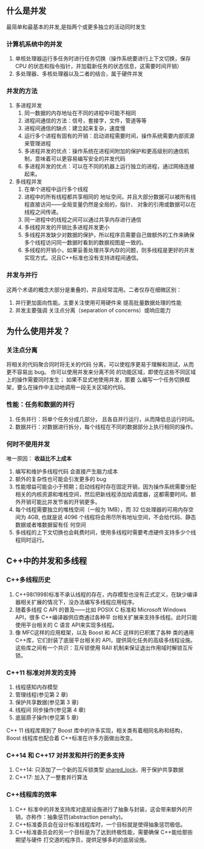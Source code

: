 ## 什么是并发
最简单和最基本的并发,是指两个或更多独立的活动同时发生
### 计算机系统中的并发
1. 单核处理器运行多任务时进行任务切换（操作系统要进行上下文切换，保存 CPU 的状态和指令指针，并加载新任务的状态信息，这需要时间开销）
2. 多处理器、多核处理器以及二者的结合，属于硬件并发
### 并发的方法
1. 多进程并发
   1. 同一数据的内存地址在不同的进程中可能不相同
   2. 进程间通信的方法：信号，套接字，文件，管道等等
   3. 进程间通信的缺点：建立起来复杂，速度慢
   4. 运行多个进程有固有的开销：启动进程需要时间，操作系统需要内部资源来管理进程
   5. 多进程并发的优点：操作系统在进程间附加的保护和更高级别的通信机制，意味着可以更容易编写安全的并发代码
   6. 多进程并发的优点：可以在不同的机器上运行独立的进程，通过网络连接起来。
2. 多线程并发
   1. 在单个进程中运行多个线程
   2. 进程中的所有线程都共享相同的 地址空间，并且大部分数据可以被所有线程直接访问——全局变量仍然是全局的，指针、 对象的引用或数据可以在线程之间传递。
   3. 同一进程中的线程之间可以通过共享内存进行通信
   4. 多线程并发的开销比多进程并发更小
   5. 多线程并发缺少对数据的保护，所以程序员需要自己做额外的工作来确保多个线程访问同一数据时看到的数据视图是一致的。
   6. 多线程的开销小，如果妥善处理共享内存的问题，则多线程是更好的并发实现方式。况且C++标准也没有支持进程间通信。
### 并发与并行
这两个术语的概念大部分是重叠的，并且经常混用。二者仅存在细微区别：
1. 并行更加面向性能。主要关注使用可用硬件来 提高批量数据处理的性能
2. 并发主要强调 关注点分离（separation of concerns）或响应能力

## 为什么使用并发？
### 关注点分离
将相关的代码聚合同时将无关的代码 分离，可以使程序更易于理解和测试，从而更不容易出 bug。
你可以使用并发来分离不同 的功能区域，即使在这些不同区域上的操作需要同时发生；
如果不显式地使用并发，那要 么编写一个任务切换框架，要么在操作中主动地调用一段无关区域的代码。
### 性能：任务和数据的并行
1. 任务并行：将单个任务分成几部分， 且各自并行运行，从而降低总运行时间。
2. 数据并行：对数据进行拆分，每个线程在不同的数据部分上执行相同的操作。
### 何时不使用并发
唯一原因： **收益比不上成本**

1. 编写和维护多线程代码 会直接产生脑力成本
2. 额外的复杂性也可能会引发更多的 bug
3. 性能增益可能会小于预期；启动线程时存在固定开销，因为操作系统需要分配相关的内核资源和堆栈空间，然后把新线程添加给调度器，这都需要时间。额外开销可能比并发节省的开销更多。
4. 每个线程需要独立的堆栈空间（一般为 1MB），而 32 位处理器的可用内存空间为 4GB, 也就是说 4096 个线程将会用尽所有地址空间，不会给代码、静态数据或者堆数据留有任 何空间
5. 多线程的上下文切换也会耗费时间，使用多线程时需要考虑硬件支持多少个线程同时运行。

## C++中的并发和多线程
### C++多线程历史
1. C++98(1998)标准不承认线程的存在，内存模型也没有正式定义，在缺少编译器相关扩展的情况下，没办法编写多线程应用程序。
2. 随着多线程 C API 的普及——比如 POSIX C 标准和 Microsoft Windows API，很多 C++编译器供应商通过各种平 台相关扩展来支持多线程。此时只能使用平台相关的 C 语言 API来实现多线程。
3. 像 MFC这样的应用框架，以及 Boost 和 ACE 这样的已积累了各种 类的通用 C++库，它们封装了底层平台相关的 API，提供简化任务的高级多线程设施。这些库之间有一个共识：互斥锁使用 RAII 机制来保证退出作用域时解锁互斥锁。
### C++11 标准对并发的支持
1. 线程感知内存模型
2. 管理线程(参见第 2 章)
3. 保护共享数据(参见第 3 章)
4. 线程间 同步操作(参见第 4 章)
5. 底层原子操作(参见第 5 章)

C++ 11 线程库用到了 Boost 库中的许多实现，相关类有着相同名称和结构， Boost 线程库也配合着 C++标准在许多方面做出改变。
### C++14 和 C++17 对并发和并行的更多支持
1. C++14: 只添加了一个新的互斥锁类型  [shared_lock](https://zh.cppreference.com/w/cpp/thread/shared_lock)，用于保护共享数据
2. C++17: 加入了一整套并行算法
### C++线程库的效率
1. C++ 标准中的并发支持库对底层设施进行了抽象与封装，这会带来额外的开销，亦称作：抽象惩罚(abstraction penalty)。
2. C++标准委员会在设计标准线程库时，一个目标就是使得抽象惩罚极低。
3. C++标准委员会的另一个目标是为了达到终极性能，需要确保 C++能给那些期望与硬件 打交道的程序员，提供足够多的的底层设施。


